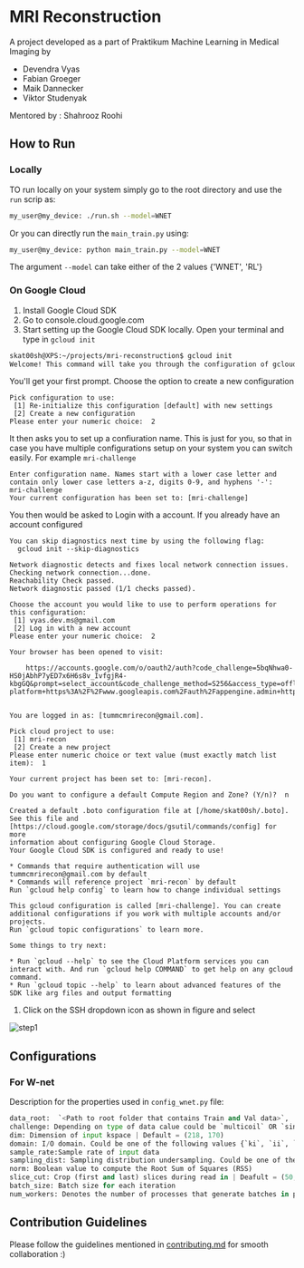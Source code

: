# MRI Reconstruction

A project developed as a part of Praktikum Machine Learning in Medical Imaging by
- Devendra Vyas
- Fabian Groeger
- Maik Dannecker
- Viktor Studenyak

Mentored by : Shahrooz Roohi

## How to Run
### Locally
TO run locally on your system simply go to the root directory and use the `run` scrip as:
```bash
my_user@my_device: ./run.sh --model=WNET
```
Or you can directly run the `main_train.py` using:
```bash
my_user@my_device: python main_train.py --model=WNET
```
The argument `--model` can take either of the 2 values {'WNET', 'RL'}

### On Google Cloud
1. Install Google Cloud SDK
2. Go to console.cloud.google.com
3.  Start setting up the Google Cloud SDK locally. Open your terminal and type in `gcloud init` 
```bash
skat00sh@XPS:~/projects/mri-reconstruction$ gcloud init
Welcome! This command will take you through the configuration of gcloud.
```
You'll get your first prompt. Choose the option to create a new configuration
```
Pick configuration to use:
 [1] Re-initialize this configuration [default] with new settings 
 [2] Create a new configuration
Please enter your numeric choice:  2
```
It then asks you to set up a confiuration name. This is just for you, so that in case you have multiple configurations setup on your system you can switch easily. For example `mri-challenge` 
```
Enter configuration name. Names start with a lower case letter and 
contain only lower case letters a-z, digits 0-9, and hyphens '-':  mri-challenge
Your current configuration has been set to: [mri-challenge]
```
You then would be asked to Login with a account. If you already have an account configured
```
You can skip diagnostics next time by using the following flag:
  gcloud init --skip-diagnostics

Network diagnostic detects and fixes local network connection issues.
Checking network connection...done.                                                                                                                                                          
Reachability Check passed.
Network diagnostic passed (1/1 checks passed).

Choose the account you would like to use to perform operations for 
this configuration:
 [1] vyas.dev.ms@gmail.com
 [2] Log in with a new account
Please enter your numeric choice:  2

Your browser has been opened to visit:

    https://accounts.google.com/o/oauth2/auth?code_challenge=5bqNhwa0-HS0jAbhP7yED7x6H6s8v_IvfgjR4-kbgGQ&prompt=select_account&code_challenge_method=S256&access_type=offline&redirect_uri=http%3A%2F%2Flocalhost%3A8085%2F&response_type=code&client_id=32555940559.apps.googleusercontent.com&scope=openid+https%3A%2F%2Fwww.googleapis.com%2Fauth%2Fuserinfo.email+https%3A%2F%2Fwww.googleapis.com%2Fauth%2Fcloud-platform+https%3A%2F%2Fwww.googleapis.com%2Fauth%2Fappengine.admin+https%3A%2F%2Fwww.googleapis.com%2Fauth%2Fcompute+https%3A%2F%2Fwww.googleapis.com%2Fauth%2Faccounts.reauth


You are logged in as: [tummcmrirecon@gmail.com].

Pick cloud project to use: 
 [1] mri-recon
 [2] Create a new project
Please enter numeric choice or text value (must exactly match list 
item):  1

Your current project has been set to: [mri-recon].

Do you want to configure a default Compute Region and Zone? (Y/n)?  n

Created a default .boto configuration file at [/home/skat00sh/.boto]. See this file and
[https://cloud.google.com/storage/docs/gsutil/commands/config] for more
information about configuring Google Cloud Storage.
Your Google Cloud SDK is configured and ready to use!

* Commands that require authentication will use tummcmrirecon@gmail.com by default
* Commands will reference project `mri-recon` by default
Run `gcloud help config` to learn how to change individual settings

This gcloud configuration is called [mri-challenge]. You can create additional configurations if you work with multiple accounts and/or projects.
Run `gcloud topic configurations` to learn more.

Some things to try next:

* Run `gcloud --help` to see the Cloud Platform services you can interact with. And run `gcloud help COMMAND` to get help on any gcloud command.
* Run `gcloud topic --help` to learn about advanced features of the SDK like arg files and output formatting

   ```
1. Click on the SSH dropdown icon as shown in figure and select

![step1](assets/step1.png)

## Configurations
### For W-net
Description for the properties used in `config_wnet.py` file:


```python
data_root:  `<Path to root folder that contains Train and Val data>`,  
challenge: Depending on type of data calue could be `multicoil` OR `singlecoil` 
dim: Dimension of input kspace | Default = (218, 170)
domain: I/O domain. Could be one of the following values {`ki`, `ii`, `ik`, `kk`}
sample_rate:Sample rate of input data
sampling_dist: Sampling distribution undersampling. Could be one of the following values {`poisson`, `gaussian`, `uniform`}
norm: Boolean value to compute the Root Sum of Squares (RSS)
slice_cut: Crop (first and last) slices during read in | Deafult = (50, 50)
batch_size: Batch size for each iteration
num_workers: Denotes the number of processes that generate batches in parallel | Deafult = 3
```

## Contribution Guidelines
Please follow the guidelines mentioned in [contributing.md](contributing.md) for smooth collaboration :) 
